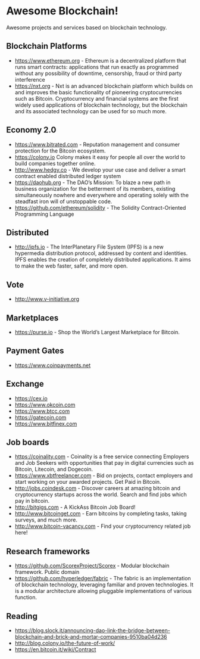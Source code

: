 # Awesome Blockchain!

Awesome projects and services based on blockchain technology.

## Blockchain Platforms

+ https://www.ethereum.org - Ethereum is a decentralized platform that runs smart contracts: applications that run exactly as programmed without any possibility of downtime, censorship, fraud or third party interference 
+ https://nxt.org - Nxt is an advanced blockchain platform which builds on and improves the basic functionality of pioneering cryptocurrencies such as Bitcoin. Cryptocurrency and financial systems are the first widely used applications of blockchain technology, but the blockchain and its associated technology can be used for so much more.

## Economy 2.0

+ https://www.bitrated.com - Reputation management and consumer protection for the Bitcoin ecosystem.
+ https://colony.io Colony makes it easy for people all over the world to build companies together online.
+ http://www.hedgy.co - We develop your use case and deliver a smart contract enabled distributed ledger system
+ https://daohub.org - The DAO’s Mission: To blaze a new path in business organization for the betterment of its members, existing simultaneously nowhere and everywhere and operating solely with the steadfast iron will of unstoppable code.
+ https://github.com/ethereum/solidity - The Solidity Contract-Oriented Programming Language

## Distributed

+ http://ipfs.io - The InterPlanetary File System (IPFS) is a new hypermedia distribution protocol, addressed by content and identities. IPFS enables the creation of completely distributed applications. It aims to make the web faster, safer, and more open.

## Vote

+ http://www.v-initiative.org

## Marketplaces

+ https://purse.io - Shop the World’s Largest Marketplace for Bitcoin.

## Payment Gates

+ https://www.coinpayments.net

## Exchange

+ https://cex.io
+ https://www.okcoin.com
+ https://www.btcc.com
+ https://gatecoin.com
+ https://www.bitfinex.com

## Job boards

+ https://coinality.com - Coinality is a free service connecting Employers and Job Seekers with opportunities that pay in digital currencies such as Bitcoin, Litecoin, and Dogecoin.
+ https://www.xbtfreelancer.com - Bid on projects, contact employers and start working on your awarded projects. Get Paid in Bitcoin.
+ http://jobs.coindesk.com - Discover careers at amazing bitcoin and cryptocurrency startups across the world. Search and find jobs which pay in bitcoin.
+ http://bitgigs.com - A KickAss Bitcoin Job Board!
+ http://www.bitcoinget.com - Earn bitcoins by completing tasks, taking surveys, and much more.
+ http://www.bitcoin-vacancy.com - Find your cryptocurrency related job here!

## Research frameworks

+ https://github.com/ScorexProject/Scorex - Modular blockchain framework. Public domain
+ https://github.com/hyperledger/fabric - The fabric is an implementation of blockchain technology, leveraging familiar and proven technologies. It is a modular architecture allowing pluggable implementations of various function.

## Reading

+ https://blog.slock.it/announcing-dao-link-the-bridge-between-blockchain-and-brick-and-mortar-companies-9510ba04d236
+ http://blog.colony.io/the-future-of-work/
+ https://en.bitcoin.it/wiki/Contract
